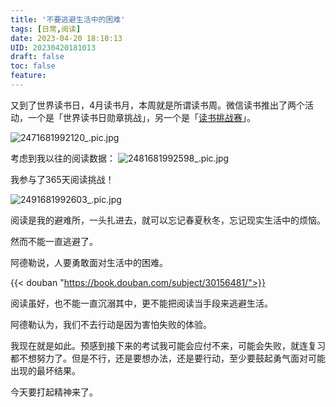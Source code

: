 ```yaml
---
title: '不要逃避生活中的困难'
tags: [日常,阅读]
date: 2023-04-20 18:10:13
UID: 20230420181013
draft: false
toc: false
feature: 
---
```


又到了世界读书日，4月读书月，本周就是所谓读书周。微信读书推出了两个活动，一个是「世界读书日勋章挑战」，另一个是「[读书挑战赛](https://weread.qq.com/misc/read-challenge)」。

![2471681992120_.pic.jpg](https://s2.loli.net/2023/04/20/93ERMtNgYnICV5a.jpg)

<!--more-->

考虑到我以往的阅读数据：
![2481681992598_.pic.jpg](https://s2.loli.net/2023/04/20/aXd1NuPzq9oFnV8.jpg)

我参与了365天阅读挑战！

![2491681992603_.pic.jpg](https://s2.loli.net/2023/04/20/CURXyA1BS5p3bfN.jpg)


阅读是我的避难所，一头扎进去，就可以忘记春夏秋冬，忘记现实生活中的烦恼。

然而不能一直逃避了。

阿德勒说，人要勇敢面对生活中的困难。

{{< douban "https://book.douban.com/subject/30156481/">}}

阅读虽好，也不能一直沉溺其中，更不能把阅读当手段来逃避生活。

阿德勒认为，我们不去行动是因为害怕失败的体验。

我现在就是如此。预感到接下来的考试我可能会应付不来，可能会失败，就连复习都不想努力了。但是不行，还是要想办法，还是要行动，至少要鼓起勇气面对可能出现的最坏结果。

今天要打起精神来了。
